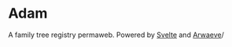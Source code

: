 # Adam

A family tree registry permaweb. Powered by [Svelte](https://svelte.dev) and [Arwaeve](https://www.arweave.org/)/
